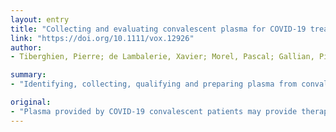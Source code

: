 ```yaml
---
layout: entry
title: "Collecting and evaluating convalescent plasma for COVID-19 treatment: why and how"
link: "https://doi.org/10.1111/vox.12926"
author:
- Tiberghien, Pierre; de Lambalerie, Xavier; Morel, Pascal; Gallian, Pierre; Lacombe, Karine; Yazdanpanah, Yazdan

summary:
- "Identifying, collecting, qualifying and preparing plasma from convalescent patients with adequate SARS-CoV-2 neutralizing Ab titers in acute crisis setting may be challenging, although well within the remit of most blood establishments. By reducing viral spread early on, such an approach may possibly downplay subsequent immunopathology. Patients at high risk of deleterious evolution may reduce the frequency of patient deterioration and thus COVID-19 mortality."

original:
- "Plasma provided by COVID-19 convalescent patients may provide therapeutic relief as the number CODID-19 cases escalate steeply world-wide. Prior findings in various viral respiratory diseases including SARS-CoV related pneumonia suggest that convalescent plasma can reduce mortality, although formal proof of efficacy is still lacking. By reducing viral spread early on, such an approach may possibly downplay subsequent immunopathology. Identifying, collecting, qualifying and preparing plasma from convalescent patients with adequate SARS-CoV-2 neutralizing Ab titers in an acute crisis setting may be challenging, although well within the remit of most blood establishments. Careful clinical evaluation should allow to quickly establish whether such passive immunotherapy, administered at early phases of the disease in patients at high risk of deleterious evolution may reduce the frequency of patient deterioration, and thereby COVID-19 mortality."
---
```


